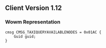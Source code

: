 ## Client Version 1.12

### Wowm Representation
```rust,ignore
cmsg CMSG_TAXIQUERYAVAILABLENODES = 0x01AC {
    Guid guid;    
}

```
